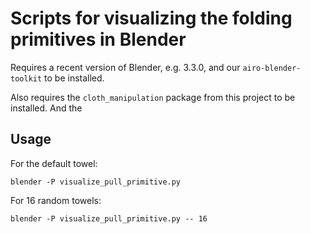# Scripts for visualizing the folding primitives in Blender
Requires a recent version of Blender, e.g. 3.3.0, and our `airo-blender-toolkit` to be installed.

Also requires the `cloth_manipulation` package from this project to be installed. And the

## Usage

For the default towel:
```
blender -P visualize_pull_primitive.py
```


For 16 random towels:
```
blender -P visualize_pull_primitive.py -- 16
```
